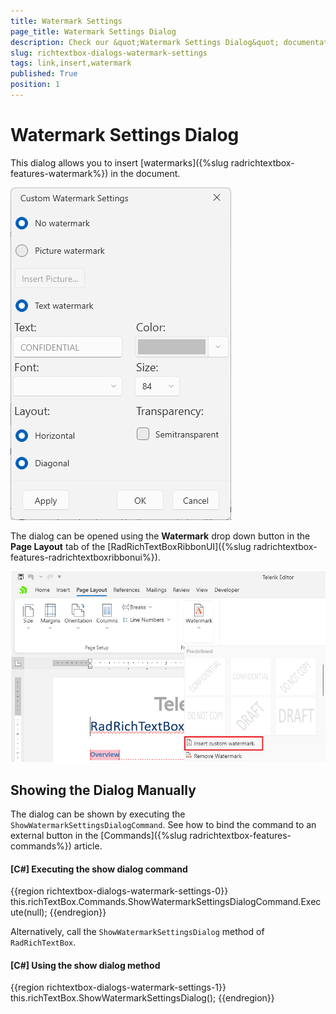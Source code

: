 ```yaml
---
title: Watermark Settings
page_title: Watermark Settings Dialog
description: Check our &quot;Watermark Settings Dialog&quot; documentation article for the RadRichTextBox WPF control.
slug: richtextbox-dialogs-watermark-settings
tags: link,insert,watermark
published: True
position: 1
---
```


# Watermark Settings Dialog

This dialog allows you to insert [watermarks]({%slug radrichtextbox-features-watermark%}) in the document.

![An image showing the watermark settings dialog of RadRichTextBox for WPF](images/richtextbox-dialogs-watermark-settings-0.png)

The dialog can be opened using the __Watermark__ drop down button in the __Page Layout__ tab of the [RadRichTextBoxRibbonUI]({%slug radrichtextbox-features-radrichtextboxribbonui%}).

![An image showing the button that opens the watermark settings dialog of RadRichTextBox for WPF](images/richtextbox-dialogs-watermark-settings-1.png)

## Showing the Dialog Manually

The dialog can be shown by executing the `ShowWatermarkSettingsDialogCommand`. See how to bind the command to an external button in the [Commands]({%slug radrichtextbox-features-commands%}) article.

#### __[C#] Executing the show dialog command__
{{region richtextbox-dialogs-watermark-settings-0}}
	this.richTextBox.Commands.ShowWatermarkSettingsDialogCommand.Execute(null);
{{endregion}}

Alternatively, call the `ShowWatermarkSettingsDialog` method of `RadRichTextBox`.

#### __[C#] Using the show dialog method__
{{region richtextbox-dialogs-watermark-settings-1}}
	this.richTextBox.ShowWatermarkSettingsDialog();
{{endregion}}